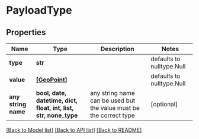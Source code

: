 # PayloadType

## Properties
Name | Type | Description | Notes
------------ | ------------- | ------------- | -------------
**type** | **str** |  | defaults to nulltype.Null
**value** | [**[GeoPoint]**](GeoPoint.md) |  | defaults to nulltype.Null
**any string name** | **bool, date, datetime, dict, float, int, list, str, none_type** | any string name can be used but the value must be the correct type | [optional]

[[Back to Model list]](../README.md#documentation-for-models) [[Back to API list]](../README.md#documentation-for-api-endpoints) [[Back to README]](../README.md)


